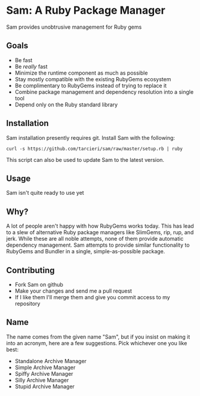 Sam: A Ruby Package Manager
===========================

Sam provides unobtrusive management for Ruby gems

Goals
-----

* Be fast
* Be *really* fast
* Minimize the runtime component as much as possible
* Stay mostly compatible with the existing RubyGems ecosystem
* Be complimentary to RubyGems instead of trying to replace it
* Combine package management and dependency resolution into a single tool
* Depend only on the Ruby standard library

Installation
------------

Sam installation presently requires git. Install Sam with the following:

    curl -s https://github.com/tarcieri/sam/raw/master/setup.rb | ruby

This script can also be used to update Sam to the latest version.

Usage
-----

Sam isn't quite ready to use yet

Why?
----

A lot of people aren't happy with how RubyGems works today. This has lead to
a slew of alternative Ruby package managers like SlimGems, rip, rup, and jerk.
While these are all noble attempts, none of them provide automatic dependency
management. Sam attempts to provide similar functionality to RubyGems and
Bundler in a single, simple-as-possible package.

Contributing
------------

* Fork Sam on github
* Make your changes and send me a pull request
* If I like them I'll merge them and give you commit access to my repository

Name
----

The name comes from the given name "Sam", but if you insist on making it into
an acronym, here are a few suggestions. Pick whichever one you like best:

* Standalone Archive Manager
* Simple Archive Manager
* Spiffy Archive Manager
* Silly Archive Manager
* Stupid Archive Manager